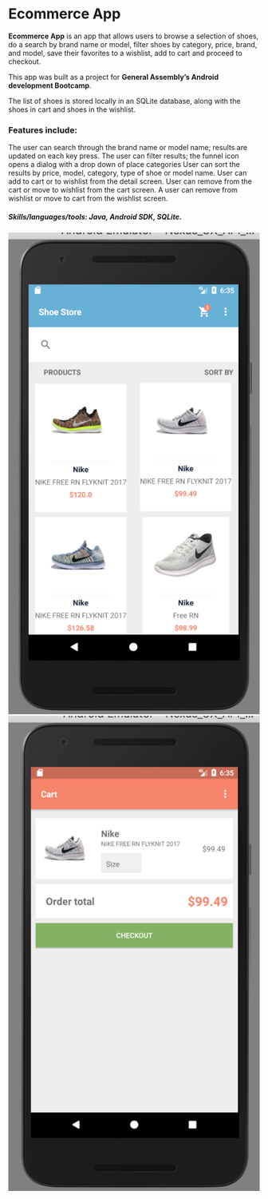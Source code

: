 # Ecommerce App

**Ecommerce App** is an app that allows users to browse a selection of shoes, do a search by brand name or model, filter shoes by category, price, brand, and model, save their favorites to a wishlist, add to cart and proceed to checkout.

This app was built as a project for **General Assembly’s Android development Bootcamp**.

The list of shoes is stored locally in an SQLite database, along with the shoes in cart and shoes in the wishlist.

### Features include:

The user can search through the brand name or model name; results are updated on each key press.
The user can filter results; the funnel icon opens a dialog with a drop down of place categories User can sort the results by price, model, category, type of shoe or model name.
User can add to cart or to wishlist from the detail screen.
User can remove from the cart or move to wishlist from the cart screen. A user can remove from wishlist or move to cart from the wishlist screen.

##### Skills/languages/tools: Java, Android SDK, SQLite.

![image](/screenshots/ecommerceApp-1.png)
![image](/screenshots/ecommerceApp-2.png)